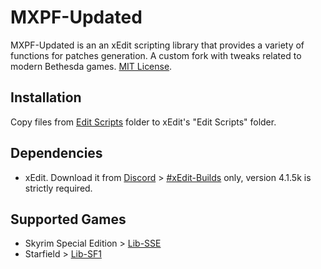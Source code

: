 # MXPF-Updated
MXPF-Updated is an an xEdit scripting library that provides a variety of functions for patches generation. A custom fork with tweaks related to modern Bethesda games. [MIT License](https://meridiano.mit-license.org/).

## Installation
Copy files from [Edit Scripts](Edit%20Scripts) folder to xEdit's "Edit Scripts" folder.

## Dependencies
+ xEdit. Download it from [Discord](https://discord.gg/M3yn97tbQ7) > [#xEdit-Builds](https://discord.com/channels/471930020454072348/518048160526893057) only, version 4.1.5k is strictly required.

## Supported Games
+ Skyrim Special Edition > [Lib-SSE](Edit%20Scripts/lib-sse)
+ Starfield > [Lib-SF1](Edit%20Scripts/lib-sf1)